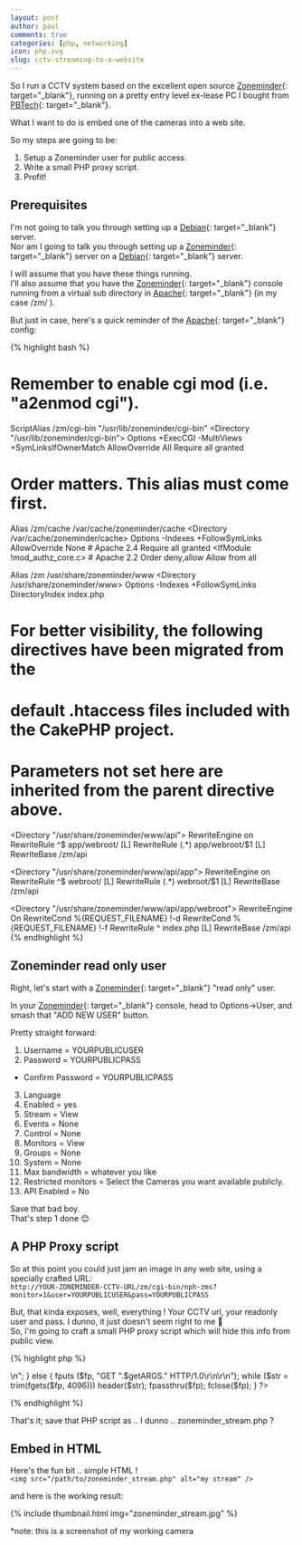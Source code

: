 ```yaml
---
layout: post
author: paul
comments: true
categories: [php, networking]
icon: php.svg
slug: cctv-streaming-to-a-website
---
```

So I run a CCTV system based on the excellent open source [Zoneminder](https://zoneminder.com/){: target="_blank"}, running on a pretty entry level ex-lease PC I bought from [PBTech](https://www.pbtech.co.nz/category/computers/exleased/desktop-pcs){: target="_blank"}.

What I want to do is embed one of the cameras into a web site.

So my steps are going to be:
1. Setup a Zoneminder user for public access.
2. Write a small PHP proxy script.
3. Profit!

## Prerequisites
I'm not going to talk you through setting up a [Debian](https://www.debian.org/){: target="_blank"} server.  
Nor am I going to talk you through setting up a [Zoneminder](https://zoneminder.com/){: target="_blank"} server on a [Debian](https://www.debian.org/){: target="_blank"} server.  

I will assume that you have these things running.  
I'll also assume that you have the [Zoneminder](https://zoneminder.com/){: target="_blank"} console running from a virtual sub directory in [Apache](https://httpd.apache.org/){: target="_blank"} (in my case /zm/ ).  

But just in case, here's a quick reminder of the [Apache](https://httpd.apache.org/){: target="_blank"} config:

{% highlight bash %}
# Remember to enable cgi mod (i.e. "a2enmod cgi").
ScriptAlias /zm/cgi-bin "/usr/lib/zoneminder/cgi-bin"
<Directory "/usr/lib/zoneminder/cgi-bin">
    Options +ExecCGI -MultiViews +SymLinksIfOwnerMatch
    AllowOverride All
    Require all granted
</Directory>


# Order matters. This alias must come first.
Alias /zm/cache /var/cache/zoneminder/cache
<Directory /var/cache/zoneminder/cache>
    Options -Indexes +FollowSymLinks
    AllowOverride None
    <IfModule mod_authz_core.c>
        # Apache 2.4
        Require all granted
    </IfModule>
    <IfModule !mod_authz_core.c>
        # Apache 2.2
        Order deny,allow
        Allow from all
    </IfModule>
</Directory>

Alias /zm /usr/share/zoneminder/www
<Directory /usr/share/zoneminder/www>
  Options -Indexes +FollowSymLinks
  <IfModule mod_dir.c>
    DirectoryIndex index.php
  </IfModule>
</Directory>

# For better visibility, the following directives have been migrated from the
# default .htaccess files included with the CakePHP project.
# Parameters not set here are inherited from the parent directive above.
<Directory "/usr/share/zoneminder/www/api">
   RewriteEngine on
   RewriteRule ^$ app/webroot/ [L]
   RewriteRule (.*) app/webroot/$1 [L]
   RewriteBase /zm/api
</Directory>

<Directory "/usr/share/zoneminder/www/api/app">
   RewriteEngine on
   RewriteRule ^$ webroot/ [L]
   RewriteRule (.*) webroot/$1 [L]
   RewriteBase /zm/api
</Directory>

<Directory "/usr/share/zoneminder/www/api/app/webroot">
    RewriteEngine On
    RewriteCond %{REQUEST_FILENAME} !-d
    RewriteCond %{REQUEST_FILENAME} !-f
    RewriteRule ^ index.php [L]
    RewriteBase /zm/api
</Directory>
{% endhighlight %}

## Zoneminder read only user
Right, let's start with a [Zoneminder](https://zoneminder.com/){: target="_blank"} "read only" user.  

In your [Zoneminder](https://zoneminder.com/){: target="_blank"} console, head to Options->User, and smash that "ADD NEW USER" button.

Pretty straight forward:
1. Username = YOURPUBLICUSER
2. Password = YOURPUBLICPASS
  * Confirm Password = YOURPUBLICPASS
3. Language
4. Enabled = yes
5. Stream = View
6. Events = None
7. Control = None
8. Monitors = View
9. Groups = None
10. System = None
11. Max bandwidth = whatever you like
12. Restricted monitors = Select the Cameras you want available publicly.
13. API Enabled = No 


Save that bad boy.  
That's step 1 done 😊

## A PHP Proxy script

So at this point you could just jam an image in any web site, using a specially crafted URL:  
```http://YOUR-ZONEMINDER-CCTV-URL/zm/cgi-bin/nph-zms?monitor=1&user=YOURPUBLICUSER&pass=YOURPUBLICPASS```  

But, that kinda exposes, well, everything ! Your CCTV url, your readonly user and pass. I dunno, it just doesn't seem right to me 🤣  
So, I'm going to craft a small PHP proxy script which will hide this info from public view.  

{% highlight php %}
<?php
// storing this here just for future reference
$streamurl =  "http://YOUR-ZONEMINDER-CCTV-URL/zm/cgi-bin/nph-zms?monitor=5&user=YOURPUBLICUSER&pass=YOURPUBLICPASS";

$host = "YOUR-ZONEMINDER-CCTV-URL";
$zmMonitor = "1";
$zmUser = "YOURPUBLICUSER";
$zmPass = "YOURPUBLICPASS";
$requestURI = "/zm/cgi-bin/nph-zms";

$getARGS = $requestURI."?monitor=".$zmMonitor."&user=".$zmUser."&pass=".$zmPass;

set_time_limit(0);
$fp = fsockopen ($host, 80, $errno, $errstr, 30);
if (!$fp) {
    echo "$errstr ($errno)<br>\n";
} else {
    fputs ($fp, "GET ".$getARGS." HTTP/1.0\r\n\r\n");
    while ($str = trim(fgets($fp, 4096)))
       header($str);
    fpassthru($fp);
    fclose($fp);
}
?>
{% endhighlight %}

That's it; save that PHP script as .. I dunno .. zoneminder_stream.php ?

## Embed in HTML
Here's the fun bit .. simple HTML !  
```<img src="/path/to/zoneminder_stream.php" alt="my stream" />```


and here is the working result:  

{% include thumbnail.html img="zoneminder_stream.jpg" %}

*note: this is a screenshot of my working camera
